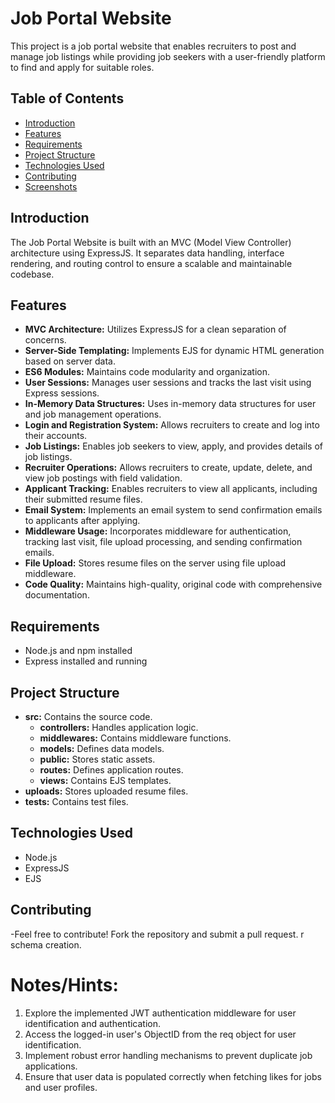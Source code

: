 # Job Portal Website

This project is a job portal website that enables recruiters to post and manage job listings while providing job seekers with a user-friendly platform to find and apply for suitable roles.

## Table of Contents

- [Introduction](#introduction)
- [Features](#features)
- [Requirements](#requirements)
- [Project Structure](#project-structure)
- [Technologies Used](#technologies-used)
- [Contributing](#contributing)
- [Screenshots](#screenshots)

## Introduction

The Job Portal Website is built with an MVC (Model View Controller) architecture using ExpressJS. It separates data handling, interface rendering, and routing control to ensure a scalable and maintainable codebase.

## Features

- **MVC Architecture:** Utilizes ExpressJS for a clean separation of concerns.
- **Server-Side Templating:** Implements EJS for dynamic HTML generation based on server data.
- **ES6 Modules:** Maintains code modularity and organization.
- **User Sessions:** Manages user sessions and tracks the last visit using Express sessions.
- **In-Memory Data Structures:** Uses in-memory data structures for user and job management operations.
- **Login and Registration System:** Allows recruiters to create and log into their accounts.
- **Job Listings:** Enables job seekers to view, apply, and provides details of job listings.
- **Recruiter Operations:** Allows recruiters to create, update, delete, and view job postings with field validation.
- **Applicant Tracking:** Enables recruiters to view all applicants, including their submitted resume files.
- **Email System:** Implements an email system to send confirmation emails to applicants after applying.
- **Middleware Usage:** Incorporates middleware for authentication, tracking last visit, file upload processing, and sending confirmation emails.
- **File Upload:** Stores resume files on the server using file upload middleware.
- **Code Quality:** Maintains high-quality, original code with comprehensive documentation.

## Requirements

- Node.js and npm installed
- Express installed and running

## Project Structure

- **src:** Contains the source code.
  - **controllers:** Handles application logic.
  - **middlewares:** Contains middleware functions.
  - **models:** Defines data models.
  - **public:** Stores static assets.
  - **routes:** Defines application routes.
  - **views:** Contains EJS templates.
- **uploads:** Stores uploaded resume files.
- **tests:** Contains test files.

## Technologies Used

- Node.js
- ExpressJS
- EJS

## Contributing

-Feel free to contribute! Fork the repository and submit a pull request.
r schema creation.

# Notes/Hints:

1. Explore the implemented JWT authentication middleware for user identification and authentication.
2. Access the logged-in user's ObjectID from the req object for user identification.
3. Implement robust error handling mechanisms to prevent duplicate job applications.
4. Ensure that user data is populated correctly when fetching likes for jobs and user profiles.
